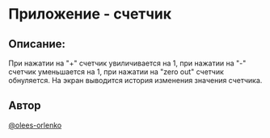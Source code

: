 # Приложение - счетчик

## Описание:
При нажатии на "+" счетчик увиличивается на 1, при нажатии на "-" счетчик уменьшается на 1, при нажатии на "zero out" счетчик обнуляется. На экран выводится история изменения значения счетчика.

## Автор
[@olees-orlenko](https://github.com/olees-orlenko)
